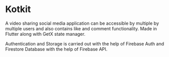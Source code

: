 # Kotkit
A video sharing social media application can be accessible by multiple by multiple users and also contains like and comment functionality. Made in Flutter along with GetX state manager. 

Authentication and Storage is carried out with the help of Firebase Auth and Firestore Database with the help of Firebase API. 

